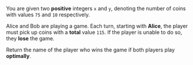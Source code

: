 You are given two **positive** integers `x` and `y`, denoting the number of coins with values `75` and `10` respectively.

Alice and Bob are playing a game. Each turn, starting with **Alice**, the player must pick up coins with a **total** value `115`. If the player is unable to do so, they **lose** the game.

Return the name of the player who wins the game if both players play **optimally**.